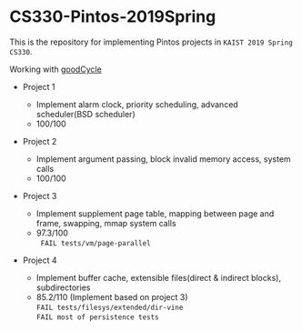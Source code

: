 # CS330-Pintos-2019Spring
This is the repository for implementing Pintos projects in ```KAIST 2019 Spring CS330```.

Working with [goodCycle](https://github.com/goodCycle)

* Project 1 
  - Implement alarm clock, priority scheduling, advanced scheduler(BSD scheduler)
  - 100/100

* Project 2 
  * Implement argument passing, block invalid memory access, system calls
  * 100/100 

* Project 3 
  * Implement supplement page table, mapping between page and frame, swapping, mmap system calls
  * 97.3/100  
   ``` FAIL tests/vm/page-parallel```

* Project 4 
  * Implement buffer cache, extensible files(direct & indirect blocks), subdirectories
  * 85.2/110 (Implement based on project 3)  
  ```FAIL tests/filesys/extended/dir-vine```   
  ```FAIL most of persistence tests```
